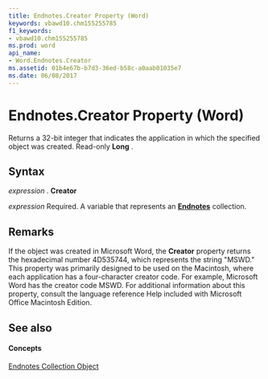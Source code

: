 ```yaml
---
title: Endnotes.Creator Property (Word)
keywords: vbawd10.chm155255785
f1_keywords:
- vbawd10.chm155255785
ms.prod: word
api_name:
- Word.Endnotes.Creator
ms.assetid: 01b4e67b-b7d3-36ed-b58c-a0aab01035e7
ms.date: 06/08/2017
---
```



# Endnotes.Creator Property (Word)

Returns a 32-bit integer that indicates the application in which the specified object was created. Read-only  **Long** .


## Syntax

 _expression_ . **Creator**

 _expression_ Required. A variable that represents an **[Endnotes](Word.endnotes.md)** collection.


## Remarks

If the object was created in Microsoft Word, the  **Creator** property returns the hexadecimal number 4D535744, which represents the string "MSWD." This property was primarily designed to be used on the Macintosh, where each application has a four-character creator code. For example, Microsoft Word has the creator code MSWD. For additional information about this property, consult the language reference Help included with Microsoft Office Macintosh Edition.


## See also


#### Concepts


[Endnotes Collection Object](Word.endnotes.md)

